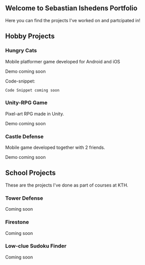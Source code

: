 ## Welcome to Sebastian Ishedens Portfolio

Here you can find the projects I've worked on and partcipated in!

## Hobby Projects

### Hungry Cats

Mobile platformer game developed for Android and iOS

Demo coming soon

Code-snippet:

```
Code Snippet coming soon

```

### Unity-RPG Game

Pixel-art RPG made in Unity.

Demo coming soon

### Castle Defense

Mobile game developed together with 2 friends.

Demo coming soon

## School Projects
These are the projects I've done as part of courses at KTH.

### Tower Defense

Coming soon

### Firestone

Coming soon

### Low-clue Sudoku Finder 

Coming soon
